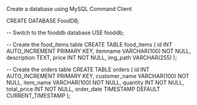 Create a database using MySQL Command Client

CREATE DATABASE FoodDB;

-- Switch to the fooddb database
USE fooddb;

-- Create the food_items table
CREATE TABLE food_items (
    id INT AUTO_INCREMENT PRIMARY KEY,
    itemname VARCHAR(100) NOT NULL,
    description TEXT,
    price INT NOT NULL,
    img_path VARCHAR(255)
);

-- Create the orders table
CREATE TABLE orders (
    id INT AUTO_INCREMENT PRIMARY KEY,
    customer_name VARCHAR(100) NOT NULL,
    item_name VARCHAR(100) NOT NULL,
    quantity INT NOT NULL,
    total_price INT NOT NULL,
    order_date TIMESTAMP DEFAULT CURRENT_TIMESTAMP
);

